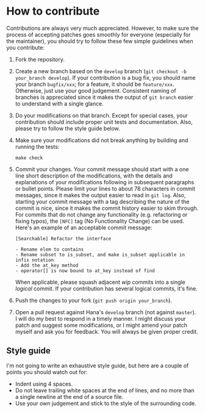 # How to contribute

Contributions are always very much appreciated. However, to make sure the
process of accepting patches goes smoothly for everyone (especially for
the maintainer), you should try to follow these few simple guidelines when
you contribute:

1. Fork the repository.
2. Create a new branch based on the `develop` branch (`git checkout -b your_branch develop`).
   If your contribution is a bug fix, you should name your branch `bugfix/xxx`;
   for a feature, it should be `feature/xxx`. Otherwise, just use your good
   judgement. Consistent naming of branches is appreciated since it makes the
   output of `git branch` easier to understand with a single glance.
3. Do your modifications on that branch. Except for special cases, your
   contribution should include proper unit tests and documentation. Also,
   please try to follow the style guide below.
4. Make sure your modifications did not break anything by building and
   running the tests:

   ```shell
   make check
   ```
5. Commit your changes. Your commit message should start with a one line
   short description of the modifications, with the details and explanations
   of your modifications following in subsequent paragraphs or bullet points.
   Please limit your lines to about 78 characters in commit messages, since
   it makes the output easier to read in `git log`. Also, starting your commit
   message with a tag describing the nature of the commit is nice, since it
   makes the commit history easier to skim through. For commits that do not
   change any functionality (e.g. refactoring or fixing typos), the `[NFC]`
   tag (No Functionality Change) can be used. Here's an example of an
   acceptable commit message:
   ```
   [Searchable] Refactor the interface

   - Rename elem to contains
   - Rename subset to is_subset, and make is_subset applicable in infix notation
   - Add the at_key method
   - operator[] is now bound to at_key instead of find
   ```
   When applicable, please squash adjacent _wip_ commits into a single
   _logical_ commit. If your contribution has several logical commits,
   it's fine.
6. Push the changes to your fork (`git push origin your_branch`).
7. Open a pull request against Hana's `develop` branch (not against `master`).
   I will do my best to respond in a timely manner. I might discuss your patch
   and suggest some modifications, or I might amend your patch myself and ask
   you for feedback. You will always be given proper credit.


## Style guide

I'm not going to write an exhaustive style guide, but here are a couple of
points you should watch out for:
- Indent using 4 spaces.
- Do not leave trailing white spaces at the end of lines, and no more than a
  single newline at the end of a source file.
- Use your own judgement and stick to the style of the surrounding code.
